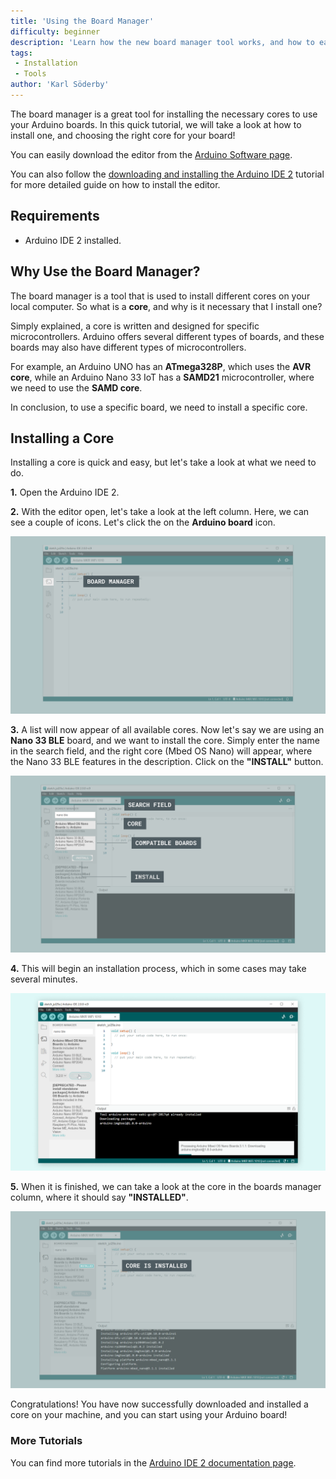 ```yaml
---
title: 'Using the Board Manager'
difficulty: beginner
description: 'Learn how the new board manager tool works, and how to easily install the boards you want to use in the Arduino IDE 2.'
tags:
 - Installation
 - Tools
author: 'Karl Söderby'
---
```


The board manager is a great tool for installing the necessary cores to use your Arduino boards. In this quick tutorial, we will take a look at how to install one, and choosing the right core for your board! 

You can easily download the editor from the [Arduino Software page](https://www.arduino.cc/en/software). 

You can also follow the [downloading and installing the Arduino IDE 2](/software/ide-v2/tutorials/getting-started/ide-v2-downloading-and-installing) tutorial for more detailed guide on how to install the editor.

## Requirements

- Arduino IDE 2 installed. 

## Why Use the Board Manager?

The board manager is a tool that is used to install different cores on your local computer. So what is a **core**, and why is it necessary that I install one?

Simply explained, a core is written and designed for specific microcontrollers. Arduino offers several different types of boards, and these boards may also have different types of microcontrollers. 

For example, an Arduino UNO has an **ATmega328P**, which uses the **AVR core**, while an Arduino Nano 33 IoT has a **SAMD21** microcontroller, where we need to use the **SAMD core**.  

In conclusion, to use a specific board, we need to install a specific core. 

## Installing a Core

Installing a core is quick and easy, but let's take a look at what we need to do. 

**1.** Open the Arduino IDE 2. 

**2.** With the editor open, let's take a look at the left column. Here, we can see a couple of icons. Let's click the on the **Arduino board** icon.

![The board manager.](assets/installing-a-core-img01.png)

**3.** A list will now appear of all available cores. Now let's say we are using an **Nano 33 BLE** board, and we want to install the core. Simply enter the name in the search field, and the right core (Mbed OS Nano) will appear, where the Nano 33 BLE features in the description. Click on the **"INSTALL"** button.

![Navigating the board manager.](assets/installing-a-core-img02.png)

**4.** This will begin an installation process, which in some cases may take several minutes. 

![Installation may take a few minutes.](assets/installing-a-core-img03.png)

**5.** When it is finished, we can take a look at the core in the boards manager column, where it should say **"INSTALLED"**.

![Board is installed.](assets/installing-a-core-img04.png)

Congratulations! You have now successfully downloaded and installed a core on your machine, and you can start using your Arduino board! 

### More Tutorials

You can find more tutorials in the [Arduino IDE 2 documentation page](/software/ide-v2/).
